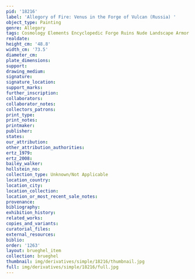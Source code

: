 ```yaml
---
pid: '18216'
label: 'Allegory of Fire: Venus in the Forge of Vulcan (Russia) '
object_type: Painting
genre: Allegory
tags: Cosmology Elements Encyclopedic Forge Ruins Nude Landscape Armor
realdate: 
height_cm: '48.8'
width_cm: '73.5'
diameter_cm: 
plate_dimensions: 
support: 
drawing_medium: 
signature: 
signature_location: 
support_marks: 
further_inscription: 
collaborators: 
collaborator_notes: 
collectors_patrons: 
print_type: 
print_notes: 
printmaker: 
publisher: 
states: 
our_attribution: 
other_attribution_authorities: 
ertz_1979: 
ertz_2008: 
bailey_walker: 
hollstein_no: 
collection_type: Unknown/Not Applicable
location_country: 
location_city: 
location_collection: 
location_or_most_recent_sale_notes: 
provenance: 
bibliography: 
exhibition_history: 
related_works: 
copies_and_variants: 
curatorial_files: 
external_resources: 
biblio: 
order: '1263'
layout: brueghel_item
collection: brueghel
thumbnail: img/derivatives/simple/18216/thumbnail.jpg
full: img/derivatives/simple/18216/full.jpg
---
```

